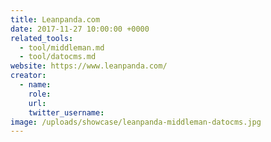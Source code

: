 ```yaml
---
title: Leanpanda.com
date: 2017-11-27 10:00:00 +0000
related_tools:
  - tool/middleman.md
  - tool/datocms.md
website: https://www.leanpanda.com/
creator:
  - name:
    role:
    url:
    twitter_username:
image: /uploads/showcase/leanpanda-middleman-datocms.jpg
---
```

